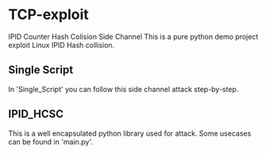 # TCP-exploit
IPID Counter Hash Colision Side Channel
This is a pure python demo project exploit Linux IPID Hash collision.
## Single Script
In 'Single_Script' you can follow this side channel attack step-by-step.
## IPID_HCSC
This is a well encapsulated python library used for attack. Some usecases can be found in 'main.py'.
